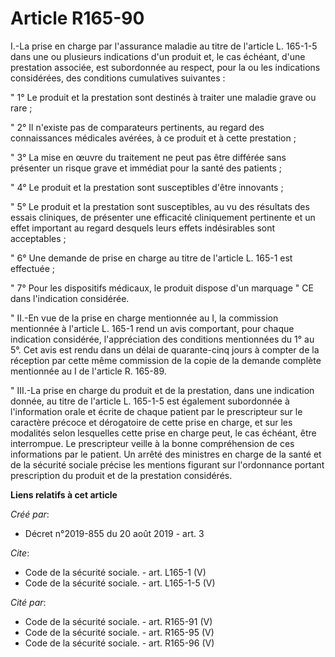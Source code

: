 # Article R165-90

I.-La prise en charge par l'assurance maladie au titre de l'article L. 165-1-5 dans une ou plusieurs indications d'un produit
et, le cas échéant, d'une prestation associée, est subordonnée au respect, pour la ou les indications considérées, des
conditions cumulatives suivantes : 

" 1° Le produit et la prestation sont destinés à traiter une maladie grave ou rare ; 

" 2° Il n'existe pas de comparateurs pertinents, au regard des connaissances médicales avérées, à ce produit et à cette
prestation ; 

" 3° La mise en œuvre du traitement ne peut pas être différée sans présenter un risque grave et immédiat pour la santé des
patients ; 

" 4° Le produit et la prestation sont susceptibles d'être innovants ; 

" 5° Le produit et la prestation sont susceptibles, au vu des résultats des essais cliniques, de présenter une efficacité
cliniquement pertinente et un effet important au regard desquels leurs effets indésirables sont acceptables ; 

" 6° Une demande de prise en charge au titre de l'article L. 165-1 est effectuée ; 

" 7° Pour les dispositifs médicaux, le produit dispose d'un marquage " CE dans l'indication considérée. 

" II.-En vue de la prise en charge mentionnée au I, la commission mentionnée à l'article L. 165-1 rend un avis comportant,
pour chaque indication considérée, l'appréciation des conditions mentionnées du 1° au 5°. Cet avis est rendu dans un délai de
quarante-cinq jours à compter de la réception par cette même commission de la copie de la demande complète mentionnée au I de
l'article R. 165-89. 

" III.-La prise en charge du produit et de la prestation, dans une indication donnée, au titre de l'article L. 165-1-5 est
également subordonnée à l'information orale et écrite de chaque patient par le prescripteur sur le caractère précoce et
dérogatoire de cette prise en charge, et sur les modalités selon lesquelles cette prise en charge peut, le cas échéant, être
interrompue. Le prescripteur veille à la bonne compréhension de ces informations par le patient. Un arrêté des ministres en
charge de la santé et de la sécurité sociale précise les mentions figurant sur l'ordonnance portant prescription du produit
et de la prestation considérés.

**Liens relatifs à cet article**

_Créé par_:

  - Décret n°2019-855 du 20 août 2019 - art. 3

_Cite_:

  - Code de la sécurité sociale. - art. L165-1 (V)
  - Code de la sécurité sociale. - art. L165-1-5 (V)

_Cité par_:

  - Code de la sécurité sociale. - art. R165-91 (V)
  - Code de la sécurité sociale. - art. R165-95 (V)
  - Code de la sécurité sociale. - art. R165-96 (V)
